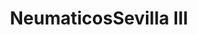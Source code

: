 ---
title: "NeumaticosSevilla III"
url: /sevilla/neumaticossevilla-iii/
shop: reparación de automóviles
---